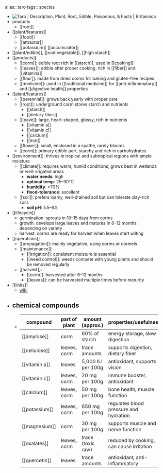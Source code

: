alias:: taro
tags:: species

- ![Taro | Description, Plant, Root, Edible, Poisonous, & Facts | Britannica](https://peach-geographical-bat-397.mypinata.cloud/ipfs/QmX2EgRoVrKzidXrrJprTmk6i1qqvwVxXJhMBnC95JU9ut)
- products
	- [[root]]
- [[plant/features]]
	- [[food]]
	- [[attractor]]
	- [[potassium]] [[accumulator]]
- [[plant/edible]], [[root vegetable]], [[high starch]]
- [[products]]
	- [[corm]]: edible root rich in [[starch]], used in [[cooking]]
	- [[leaves]]: edible after proper cooking, rich in [[fiber]] and [[vitamins]]
	- [[flour]]: made from dried corms for baking and gluten-free recipes
	- [[medicine]]: used in [[traditional medicine]] for [[anti-inflammatory]] and [[digestive health]] properties
- [[plant/features]]
	- [[perennial]]: grows back yearly with proper care
	- [[root]]: underground corm stores starch and nutrients
		- [[starch]]
		- [[dietary fiber]]
	- [[leave]]: large, heart-shaped, glossy, rich in nutrients
		- [[vitamin a]]
		- [[vitamin c]]
		- [[calcium]]
		- [[iron]]
	- [[flower]]: small, enclosed in a spathe, rarely blooms
	- [[corm]]: primary edible part, starchy and rich in carbohydrates
- [[environment]]: thrives in tropical and subtropical regions with ample moisture
	- [[climate]]: requires warm, humid conditions; grows best in wetlands or well-irrigated areas
		- **water needs**: high
		- **optimal temp**: 25–30°C
		- **humidity**: >70%
		- **flood-tolerance**: excellent
	- [[soil]]: prefers loamy, well-drained soil but can tolerate clay-rich soils
		- **soil pH**: 5.5–6.5
- [[lifecycle]]
	- germination: sprouts in 10–15 days from corms
	- growth: develops large leaves and matures in 6–12 months depending on variety
	- harvest: corms are ready for harvest when leaves start wilting
- [[operations]]
	- [[propagation]]: mainly vegetative, using corms or cormels
	- [[maintenance]]:
		- [[irrigation]]: consistent moisture is essential
		- [[weed control]]: weeds compete with young plants and should be removed regularly
	- [[harvest]]:
		- [[corm]]: harvested after 6–12 months
		- [[leaves]]: can be harvested multiple times before maturity
- [[links]]
	- [wiki](https://en.wikipedia.org/wiki/Colocasia_esculenta)
- ## **chemical compounds**
	- | **compound**        | **part of plant** | **amount (approx.)** | **properties/usefulness**              |  
	  |---------------------|-------------------|-----------------------|-----------------------------------------|  
	  | [[amylose]]             | corm             | 60% of starch         | energy storage, slow digestion          |  
	  | [[cellulose]]           | leaves, corm     | trace amounts         | supports digestion, dietary fiber       |  
	  | [[vitamin a]]           | leaves           | 5,000 IU per 100g     | antioxidant, supports vision            |  
	  | [[vitamin c]]           | leaves, corm     | 20 mg per 100g        | immune booster, antioxidant             |  
	  | [[calcium]]             | leaves, corm     | 50 mg per 100g        | bone health, muscle function            |  
	  | [[potassium]]           | leaves, corm     | 650 mg per 100g       | regulates blood pressure and hydration  |  
	  | [[magnesium]]           | corm             | 30 mg per 100g        | supports muscle and nerve function      |  
	  | [[oxalates]]            | leaves, corm     | trace (toxic raw)     | reduced by cooking, can cause irritation |  
	  | [[quercetin]]           | leaves           | trace amounts         | antioxidant, anti-inflammatory          |